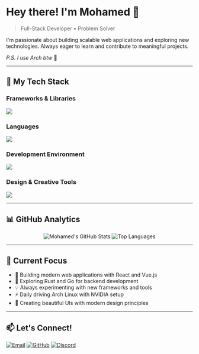 # Hey there! I'm Mohamed 👋

> Full-Stack Developer • Problem Solver 

I'm passionate about building scalable web applications and exploring new technologies. Always eager to learn and contribute to meaningful projects.

*P.S. I use Arch btw* 🐧

---

## 🚀 My Tech Stack

### **Frameworks & Libraries**
<img src="https://go-skill-icons.vercel.app/api/icons?i=react,nodejs,tailwind,flask,express"/>

### **Languages**
<img src="https://go-skill-icons.vercel.app/api/icons?i=ts,js,python,c,html,css,sass,sqlite"/>

### **Development Environment**
<img src="https://go-skill-icons.vercel.app/api/icons?i=debian,arch,git,github,npm,vscode"/>

### **Design & Creative Tools**
<img src="https://go-skill-icons.vercel.app/api/icons?i=figma,ps,ai,obsidian"/>

---

## 📊 GitHub Analytics

<div align="center"> 
  
![Mohamed's GitHub Stats](https://github-readme-stats.vercel.app/api?username=mohamedaatid&show_icons=true&theme=tokyonight&hide_border=true&bg_color=0d1117&title_color=58a6ff&text_color=c9d1d9&icon_color=79c0ff)
![Top Languages](https://github-readme-stats.vercel.app/api/top-langs/?username=mohamedaatid&layout=compact&theme=tokyonight&hide_border=true&bg_color=0d1117&title_color=58a6ff&text_color=c9d1d9&card_width=445)

</div>

---

## 🌟 Current Focus

- 🔭 Building modern web applications with React and Vue.js
- 🌱 Exploring Rust and Go for backend development
- 💡 Always experimenting with new frameworks and tools
- ⚡ Daily driving Arch Linux with NVIDIA setup
- 🎨 Creating beautiful UIs with modern design principles

---

## 📫 Let's Connect!

[![Email](https://img.shields.io/badge/Email-D14836?style=for-the-badge&logo=gmail&logoColor=white)](mailto:mohamedaatid.dd@gmail.com)
[![GitHub](https://img.shields.io/badge/GitHub-181717?style=for-the-badge&logo=github&logoColor=white)](https://github.com/mohamedaatid)
[![Discord](https://img.shields.io/badge/Discord-5865F2?style=for-the-badge&logo=discord&logoColor=white)](https://discord.com)
